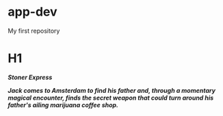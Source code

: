 # app-dev
My first repository

# H1
***Stoner Express***

***Jack comes to Amsterdam to find his father and, through a momentary magical encounter, finds the secret weapon that could turn around his father's ailing marijuana coffee shop.***
